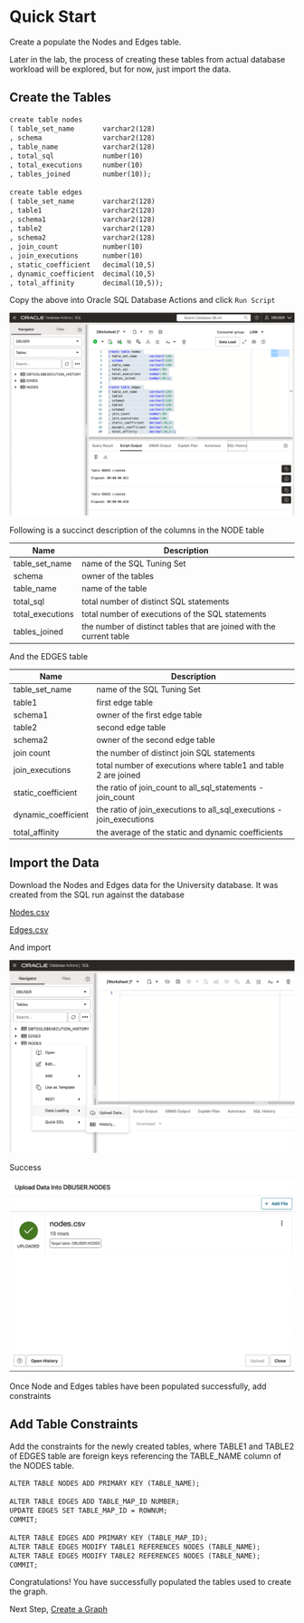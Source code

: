 # Quick Start

Create a populate the Nodes and Edges table. 

Later in the lab, the process of creating these tables from actual database workload will be explored, but for now, just import the data.

## Create the Tables




    create table nodes 
    ( table_set_name       varchar2(128)
    , schema               varchar2(128)
    , table_name           varchar2(128)
    , total_sql            number(10)
    , total_executions     number(10)
    , tables_joined        number(10));

    create table edges 
    ( table_set_name       varchar2(128)
    , table1               varchar2(128)
    , schema1              varchar2(128)
    , table2               varchar2(128)
    , schema2              varchar2(128)
    , join_count           number(10)
    , join_executions      number(10)
    , static_coefficient   decimal(10,5)
    , dynamic_coefficient  decimal(10,5)
    , total_affinity       decimal(10,5));

Copy the above into Oracle SQL Database Actions and click `Run Script`

![qsCreateTables](../images/qscreatetables.png)

Following is a succinct description of the columns in the NODE table

| Name   | Description |
|--------|-------|
|table_set_name | name of the SQL Tuning Set|
|schema | owner of the tables|
|table_name | name of the table|
|total_sql |  total number of distinct SQL statements|
|total_executions| total number of executions of the SQL statements|
|tables_joined| the number of distinct tables that are joined with the current table|


And the EDGES table

| Name   | Description |
|--------|-------|
|table_set_name | name of the SQL Tuning Set|
|table1 | first edge table |
|schema1 | owner of the first edge table|
|table2 | second edge table |
|schema2 | owner of the second edge table |
|join count |  the number of distinct join SQL statements |
|join_executions| total number of executions where table1 and table 2 are joined |
|static_coefficient| the ratio of join_count to all_sql_statements - join_count |
|dynamic_coefficient| the ratio of join_executions to all_sql_executions - join_executions |
|total_affinity| the average of the static and dynamic coefficients |

## Import the Data

Download the Nodes and Edges data for the University database. It was created from the SQL run against the database

[Nodes.csv](../import-data/nodes.csv)

[Edges.csv](../import-data/edges.csv)

And import

![qsImport](../images/qsimport.png)

Success


![qsImportSuccess](../images/qsimportsuccess.png)

Once Node and Edges tables have been populated successfully, add constraints


## Add Table Constraints

Add the constraints for the newly created tables, where TABLE1 and TABLE2 of EDGES table are foreign keys referencing the TABLE_NAME column of the NODES table.


	ALTER TABLE NODES ADD PRIMARY KEY (TABLE_NAME);

	ALTER TABLE EDGES ADD TABLE_MAP_ID NUMBER;
	UPDATE EDGES SET TABLE_MAP_ID = ROWNUM;
	COMMIT;

	ALTER TABLE EDGES ADD PRIMARY KEY (TABLE_MAP_ID);
	ALTER TABLE EDGES MODIFY TABLE1 REFERENCES NODES (TABLE_NAME);
	ALTER TABLE EDGES MODIFY TABLE2 REFERENCES NODES (TABLE_NAME);
	COMMIT;

Congratulations! You have successfully populated the tables used to create the graph.

 Next Step, [Create a Graph](../create-graph/README.md) 

